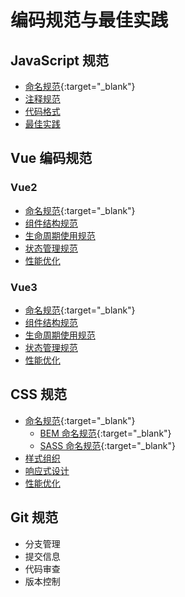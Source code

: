# 编码规范与最佳实践

## JavaScript 规范
- [命名规范](/efficiency/namingStyle/js.md){:target="_blank"}
- [注释规范](./coding-standards/javascript-comment)
- [代码格式](./coding-standards/javascript-format)
- [最佳实践](./coding-standards/javascript-best-practices)

## Vue 编码规范
### Vue2
- [命名规范](/efficiency/namingStyle/js.md){:target="_blank"}
- [组件结构规范](/frontend/javascript/vue2/component-structure)
- [生命周期使用规范](/frontend/javascript/vue2/lifecycle)
- [状态管理规范](/frontend/javascript/vue2/state-management)
- [性能优化](/frontend/javascript/vue2/performance-optimization)

### Vue3
- [命名规范](/efficiency/namingStyle/vue3-naming.md){:target="_blank"}
- [组件结构规范](/frontend/javascript/vue3/component-structure)
- [生命周期使用规范](/frontend/javascript/vue3/lifecycle)
- [状态管理规范](/frontend/javascript/vue3/state-management)
- [性能优化](/frontend/javascript/vue3/performance-optimization)

## CSS 规范
- [命名规范](/efficiency/namingStyle/css.md){:target="_blank"}
    - [BEM 命名规范](/efficiency/namingStyle/bem.md){:target="_blank"}
    - [SASS 命名规范](/efficiency/namingStyle/sass.md){:target="_blank"}
- [样式组织](/frontend/css/style-organization)
- [响应式设计](/frontend/css/responsive-design)
- [性能优化](/frontend/css/performance-optimization)

## Git 规范
- 分支管理
- 提交信息
- 代码审查
- 版本控制 